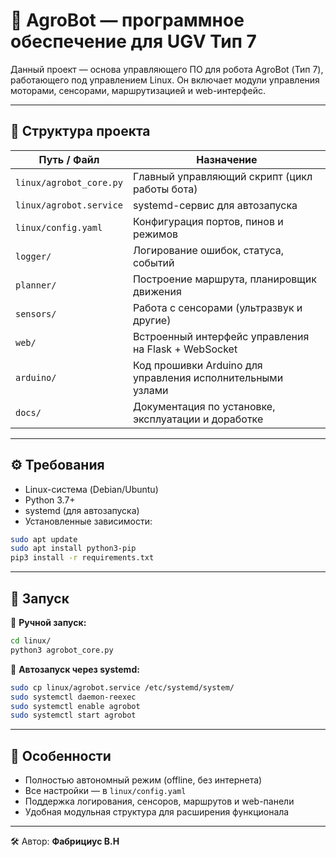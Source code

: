 
# 🤖 AgroBot — программное обеспечение для UGV Тип 7

Данный проект — основа управляющего ПО для робота AgroBot (Тип 7), работающего под управлением Linux. Он включает модули управления моторами, сенсорами, маршрутизацией и web-интерфейс.

---

## 📂 Структура проекта

| Путь / Файл             | Назначение                                                |
|-------------------------|-----------------------------------------------------------|
| `linux/agrobot_core.py` | Главный управляющий скрипт (цикл работы бота)             |
| `linux/agrobot.service` | systemd-сервис для автозапуска                            |
| `linux/config.yaml`     | Конфигурация портов, пинов и режимов                      |
| `logger/`               | Логирование ошибок, статуса, событий                      |
| `planner/`              | Построение маршрута, планировщик движения                 |
| `sensors/`              | Работа с сенсорами (ультразвук и другие)                  |
| `web/`                  | Встроенный интерфейс управления на Flask + WebSocket      |
| `arduino/`              | Код прошивки Arduino для управления исполнительными узлами|
| `docs/`                 | Документация по установке, эксплуатации и доработке       |

---

## ⚙️ Требования

- Linux-система (Debian/Ubuntu)
- Python 3.7+
- systemd (для автозапуска)
- Установленные зависимости:

```bash
sudo apt update
sudo apt install python3-pip
pip3 install -r requirements.txt
```

---

## 🚀 Запуск

🔹 **Ручной запуск:**

```bash
cd linux/
python3 agrobot_core.py
```

🔹 **Автозапуск через systemd:**

```bash
sudo cp linux/agrobot.service /etc/systemd/system/
sudo systemctl daemon-reexec
sudo systemctl enable agrobot
sudo systemctl start agrobot
```

---

## 📌 Особенности

- Полностью автономный режим (offline, без интернета)
- Все настройки — в `linux/config.yaml`
- Поддержка логирования, сенсоров, маршрутов и web-панели
- Удобная модульная структура для расширения функционала

---

🛠 Автор: **Фабрициус В.Н**  

